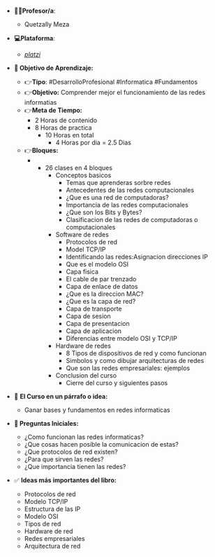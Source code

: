 - **👩👨Profesor/a**:
	- Quetzally Meza
- **💻Plataforma**:
	- [*platzi*](https://platzi.com/cursos/redes/)
- **🎯 Objetivo de Aprendizaje:** 
    - 👉**Tipo**: #DesarrolloProfesional #Informatica #Fundamentos
    - 👉**Objetivo:** Comprender mejor el funcionamiento de las redes informatias
    - 👉**Meta de Tiempo:** 
	    - 2 Horas de contenido
	    - 8 Horas de practica
		    - 10 Horas en total
			    - 4 Horas por dia = 2.5 Dias
    - 👉**Bloques:**
	    - - 26 clases en 4 bloques
		    - Conceptos basicos
			    - Temas que aprenderas sorbre redes
			    - Antecedentes de las redes computacionales
			    - ¿Que es una red de computadoras?
			    - Importancia de las redes computacionales
			    - ¿Que son los Bits y Bytes?
			    - Clasificacion de las redes de computadoras o computacionales
			- Software de redes
				- Protocolos de red
				- Model TCP/IP
				- Identificando las redes:Asignacion direcciones IP
				- Que es el modelo OSI
				- Capa fisica
				- El cable de par trenzado
				- Capa de enlace de datos
				- ¿Que es la direccion MAC?
				- ¿Que es la capa de red?
				- Capa de transporte
				- Capa de sesion
				- Capa de presentacion
				- Capa de aplicacion
				- Diferencias entre modelo OSI y TCP/IP
			- Hardware de redes
				- 8 Tipos de dispositivos de red y como funcionan
				- Simbolos y como dibujar arquitecturas de redes
				- Que son las redes empresariales: ejemplos
			- Conclusion del curso
				- Cierre del curso y siguientes pasos
			
- 📕 **El Curso en un párrafo o idea:**
	- Ganar bases y fundamentos en redes informaticas
- **🤔 Preguntas Iniciales:**
	- ¿Como funcionan las redes informaticas?
	- ¿Que cosas hacen posible la comunicacion de estas?
	- ¿Que protocolos de red existen?
	- ¿Para que sirven las redes?
	- ¿Que importancia tienen las redes?
- ✅ **Ideas más importantes del libro:**
	- Protocolos de red
	- Modelo TCP/IP
	- Estructura de las IP
	- Modelo OSI
	- Tipos de red
	- Hardware de red
	- Redes empresariales
	- Arquitectura de red